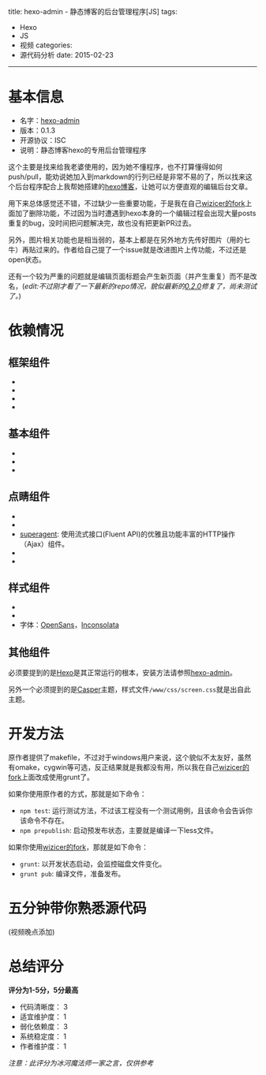 title: hexo-admin - 静态博客的后台管理程序[JS]
tags:
- Hexo
- JS
- 视频
categories:
- 源代码分析
date: 2015-02-23
---

# 基本信息

* 名字：[hexo-admin]
* 版本：0.1.3
* 开源协议：ISC
* 说明：静态博客hexo的专用后台管理程序

这个主要是找来给我老婆使用的，因为她不懂程序，也不打算懂得如何push/pull，能劝说她加入到markdown的行列已经是非常不易的了，所以找来这个后台程序配合上我帮她搭建的[hexo博客](http://hiyaphoto.com)，让她可以方便直观的编辑后台文章。

用下来总体感觉还不错，不过缺少一些重要功能，于是我在自己[wizicer的fork]上面加了删除功能，不过因为当时遭遇到hexo本身的一个编辑过程会出现大量posts重复的bug，没时间把问题解决完，故也没有把更新PR过去。

另外，图片相关功能也是相当弱的，基本上都是在另外地方先传好图片（用的七牛）再贴过来的。作者给自己提了一个issue就是改进图片上传功能，不过还是open状态。

还有一个较为严重的问题就是编辑页面标题会产生新页面（并产生重复）而不是改名，(*edit:不过刚才看了一下最新的repo情况，貌似最新的[0.2.0](https://github.com/jaredly/hexo-admin/commit/2b5f8529585fc2a6e9afe451f36af6e355a88e66)修复了，尚未测试了。*)

# 依赖情况

## 框架组件
* [body-parser]: 用于解析http请求的正文(body)部分的中间件，不支持multipart的正文（主要用作上传文件使用）。server中必备组件之一，这类型的组件，最近我倾向于使用[busboy]。
* [serve-static]: 顾名思义，用于伺服静态文件的组件。在本程序中主要是伺服图片样式等静态文件。
* [react]: facebook出的一种UI框架，所以通常会是MVC中的V部分
* [react-router]: 专为react设计的路由库，和react合并使用，成为MVC中的C部分

## 基本组件
* [es6-promise]: 轻量级的异步代码管理组件，将异步执行的代码拥有同步代码的阅读体验。
* [lodash]: 比[underscore]功能更加丰富的库，基本使用方法都是一样的，顾名思义也知道这个是后出来希望替代其前辈的基本类库，主要是为js带来一系列函数式编程体验的扩展方法。
* [marked]: 一个markdown解析库，自称效率极高。

## 点睛组件
* [moment]: 功能丰富的用于操作日期时间的库，可以方便的将时间转换成适合人类阅读的样式（例如：30分钟前）。
* [code-mirror]: 非常著名的在线代码编辑器，在本程序中主要用于markdown的高亮。需要注意的是在npm上面，该组件已经更名为[codemirror]。
* [superagent]: 使用流式接口(Fluent API)的优雅且功能丰富的HTTP操作（Ajax）组件。
* [superagent-browserify]: 使得superagent可以和[browserify]一起工作的封装。
* [reactify]: 使得转换JSX的功能（主要用在React框架中的一种文件格式）可以和[browserify]一起工作的封装，本工程中主要用于制作demo站点。

## 样式组件

* [normalize.css]: 初始化页面样式的基础样式，专为HTML5优化
* [font-awesome]: 极其丰富且易用的图标集
* 字体：[OpenSans]，[Inconsolata]

## 其他组件

必须要提到的是[Hexo]是其正常运行的根本，安装方法请参照[hexo-admin]。

另外一个必须提到的是[Casper]主题，样式文件`/www/css/screen.css`就是出自此主题。

# 开发方法

原作者提供了makefile，不过对于windows用户来说，这个貌似不太友好，虽然有omake，cygwin等可选，反正结果就是我都没有用，所以我在自己[wizicer的fork]上面改成使用grunt了。

如果你使用原作者的方式，那就是如下命令：

* `npm test`: 运行测试方法，不过该工程没有一个测试用例，且该命令会告诉你该命令不存在。
* `npm prepublish`: 启动预发布状态，主要就是编译一下less文件。

如果你使用[wizicer的fork]，那就是如下命令：

* `grunt`: 以开发状态启动，会监控磁盘文件变化。
* `grunt pub`: 编译文件，准备发布。

# 五分钟带你熟悉源代码

(视频晚点添加)

# 总结评分

**评分为1-5分，5分最高**

* 代码清晰度： 3
* 适宜维护度： 1
* 弱化依赖度： 3
* 系统稳定度： 1
* 作者维护度： 1

*注意：此评分为冰河魔法师一家之言，仅供参考*

[hexo-admin]: http://jaredly.github.io/hexo-admin/
[wizicer的fork]: https://github.com/wizicer/hexo-admin

[body-parser]: https://www.npmjs.com/package/body-parser
[moment]: https://www.npmjs.com/package/moment
[serve-static]: https://www.npmjs.com/package/serve-static
[code-mirror]: https://www.npmjs.com/package/code-mirror
[es6-promise]: https://www.npmjs.com/package/es6-promise
[react]: https://www.npmjs.com/package/react
[react-router]: https://www.npmjs.com/package/react-router
[lodash]: https://www.npmjs.com/package/lodash
[marked]: https://www.npmjs.com/package/marked
[reactify]: https://www.npmjs.com/package/reactify
[superagent]: https://www.npmjs.com/package/superagent
[superagent-browserify]: https://www.npmjs.com/package/superagent-browserify

[busboy]: https://www.npmjs.org/package/busboy
[codemirror]: https://www.npmjs.com/package/codemirror
[underscore]: https://www.npmjs.com/package/underscore
[browserify]: https://www.npmjs.com/package/browserify
[Casper]: https://github.com/lacymorrow/casper
[Hexo]: http://hexo.io/

[normalize.css]: http://necolas.github.io/normalize.css/
[OpenSans]: http://www.google.com/fonts/specimen/Open+Sans
[Inconsolata]: http://www.google.com/fonts/specimen/Inconsolata
[font-awesome]: http://fortawesome.github.io/Font-Awesome/
